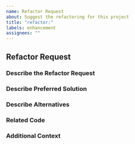 ```yaml
---
name: Refactor Request
about: Suggest the refactoring for this project
title: "refactor:"
labels: enhancement
assignees: ""
---
```


## Refactor Request

### Describe the Refactor Request

<!-- A clear and concise description of the refactor request.
Please include if your refactor request is related to a problem. -->

### Describe Preferred Solution

<!-- A clear and concise description of what you want to happen. -->

### Describe Alternatives

<!-- A clear and concise description of any alternative solutions or
features you've considered. -->

### Related Code

<!-- If you can illustrate the bug or refactor request with an
example, please provide it here. -->

### Additional Context

<!-- List any other information that is relevant to your issue. Stack traces,
related issues, suggestions on how to add, use case, Stack Overflow links,
forum links, screenshots, OS if applicable, etc. -->
